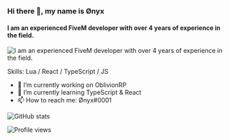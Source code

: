 ### Hi there 👋, my name is Ønyx
#### I am an experienced FiveM developer with over 4 years of experience in the field. 
![I am an experienced FiveM developer with over 4 years of experience in the field. ](https://i.imgur.com/pr4ygOf.png)


Skills: Lua / React / TypeScript / JS

- 🔭 I’m currently working on OblivionRP 
- 🌱 I’m currently learning TypeScript & React 
- 📫 How to reach me: Ønyx#0001 


![GitHub stats](https://github-readme-stats.vercel.app/api?username=Yozzaa&show_icons=true&count_private=true)  

![Profile views](https://gpvc.arturio.dev/Yozzaa)  
